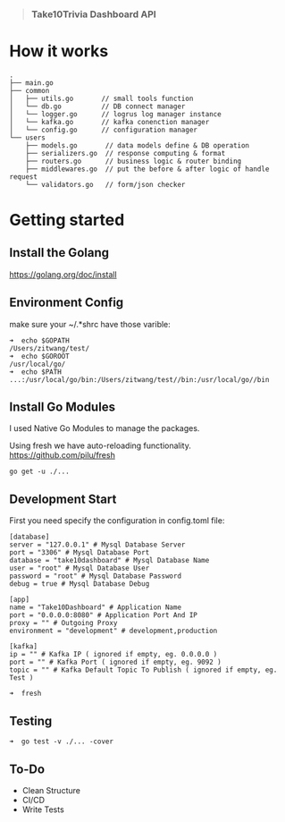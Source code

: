 
> ### Take10Trivia Dashboard API

# How it works
```
.
├── main.go
├── common
│   ├── utils.go       // small tools function
│   └── db.go          // DB connect manager
│   └── logger.go      // logrus log manager instance
│   └── kafka.go       // kafka conenction manager
│   └── config.go      // configuration manager
└── users
    ├── models.go       // data models define & DB operation
    ├── serializers.go  // response computing & format
    ├── routers.go      // business logic & router binding
    ├── middlewares.go  // put the before & after logic of handle request
    └── validators.go   // form/json checker
```

# Getting started

## Install the Golang
https://golang.org/doc/install
## Environment Config
make sure your ~/.*shrc have those varible:
```
➜  echo $GOPATH
/Users/zitwang/test/
➜  echo $GOROOT
/usr/local/go/
➜  echo $PATH
...:/usr/local/go/bin:/Users/zitwang/test//bin:/usr/local/go//bin
```
## Install Go Modules
I used Native Go Modules to manage the packages.

Using fresh we have auto-reloading functionality.
https://github.com/pilu/fresh
```
go get -u ./...
```

## Development Start

First you need specify the configuration in config.toml file:

```
[database]
server = "127.0.0.1" # Mysql Database Server
port = "3306" # Mysql Database Port
database = "take10dashboard" # Mysql Database Name
user = "root" # Mysql Database User
password = "root" # Mysql Database Password
debug = true # Mysql Database Debug

[app]
name = "Take10Dashboard" # Application Name
port = "0.0.0.0:8080" # Application Port And IP
proxy = "" # Outgoing Proxy
environment = "development" # development,production

[kafka]
ip = "" # Kafka IP ( ignored if empty, eg. 0.0.0.0 )
port = "" # Kafka Port ( ignored if empty, eg. 9092 )
topic = "" # Kafka Default Topic To Publish ( ignored if empty, eg. Test )
```

```
➜  fresh
```

## Testing
```
➜  go test -v ./... -cover
```

## To-Do
- Clean Structure
- CI/CD
- Write Tests
